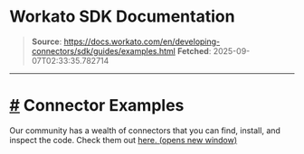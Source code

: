 # Workato SDK Documentation

> **Source**: https://docs.workato.com/en/developing-connectors/sdk/guides/examples.html
> **Fetched**: 2025-09-07T02:33:35.782714

---

# [#](<#connector-examples>) Connector Examples

Our community has a wealth of connectors that you can find, install, and inspect the code. Check them out [here. (opens new window)](<https://app.workato.com/browse/connectors>)
